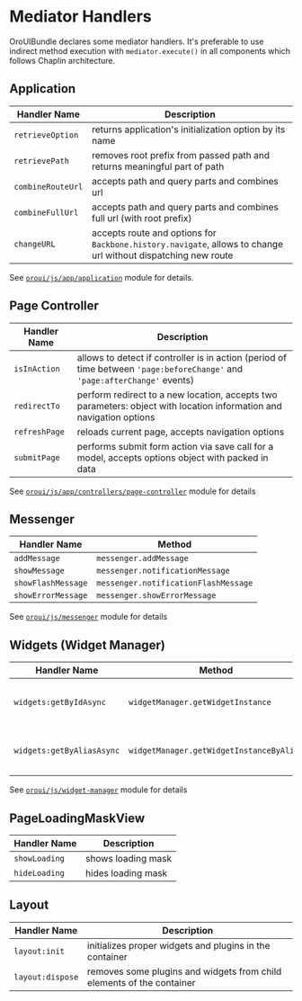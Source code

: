 Mediator Handlers
=================

OroUIBundle declares some mediator handlers. It's preferable to use indirect method execution with `mediator.execute()` in all components which follows Chaplin architecture. 

## Application

Handler Name | Description
------------ | -----------
`retrieveOption` | returns application's initialization option by its name
`retrievePath` | removes root prefix from passed path and returns meaningful part of path
`combineRouteUrl` | accepts path and query parts and combines url
`combineFullUrl` | accepts path and query parts and combines full url (with root prefix)
`changeURL` | accepts route and options for `Backbone.history.navigate`, allows to change url without dispatching new route

See [`oroui/js/app/application`](../../public/js/app/application.js) module for details.

## Page Controller

Handler Name | Description
------------ | -----------
`isInAction` | allows to detect if controller is in action (period of time between `'page:beforeChange'` and `'page:afterChange'` events)
`redirectTo` | perform redirect to a new location, accepts two parameters: object with location information and navigation options
`refreshPage` | reloads current page, accepts navigation options
`submitPage` | performs submit form action via save call for a model, accepts options object with packed in data

See [`oroui/js/app/controllers/page-controller`](../../public/js/app/controllers/page-controller.js) module for details

## Messenger

Handler Name | Method
------------ | -----------
`addMessage` | `messenger.addMessage`
`showMessage` | `messenger.notificationMessage`
`showFlashMessage` | `messenger.notificationFlashMessage`
`showErrorMessage` | `messenger.showErrorMessage`

See [`oroui/js/messenger`](../../public/js/messenger.js) module for details

## Widgets (Widget Manager)

Handler Name | Method | Description
------------ | ------ | -----------
`widgets:getByIdAsync` | `widgetManager.getWidgetInstance` | asynchronously fetches widget instance by widget id
`widgets:getByAliasAsync` | `widgetManager.getWidgetInstanceByAlias` | asynchronously fetches widget instance its alias

See [`oroui/js/widget-manager`](../../public/js/widget-manager.js) module for details

## PageLoadingMaskView

Handler Name | Description
------------ | -----------
`showLoading` | shows loading mask
`hideLoading` | hides loading mask

## Layout

Handler Name | Description
------------ | -----------
`layout:init` | initializes proper widgets and plugins in the container
`layout:dispose` | removes some plugins and widgets from child elements of the container
